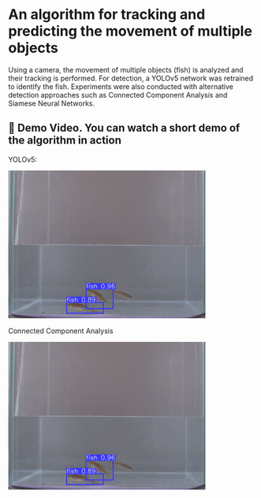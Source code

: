 # An algorithm for tracking and predicting the movement of multiple objects

Using a camera, the movement of multiple objects (fish) is analyzed and their tracking is performed. For detection, a YOLOv5 network was retrained to identify the fish. Experiments were also conducted with alternative detection approaches such as Connected Component Analysis and Siamese Neural Networks.

## 🎥 Demo Video. You can watch a short demo of the algorithm in action 

YOLOv5:

![Tracking Demo](ejemplos/imagenes/video_pez_curva5.gif)

Connected Component Analysis

![Tracking Demo](ejemplos/imagenes/video_pez_curva5.gif)



